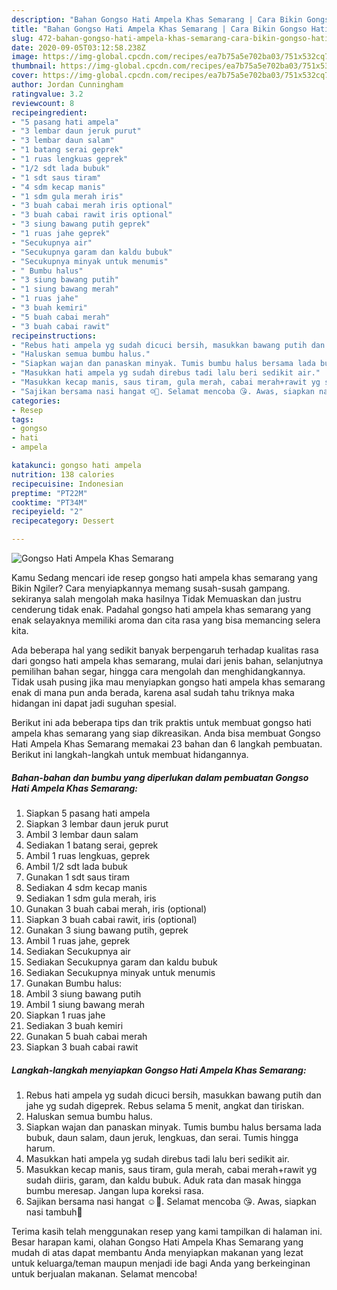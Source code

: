 ```yaml
---
description: "Bahan Gongso Hati Ampela Khas Semarang | Cara Bikin Gongso Hati Ampela Khas Semarang Yang Menggugah Selera"
title: "Bahan Gongso Hati Ampela Khas Semarang | Cara Bikin Gongso Hati Ampela Khas Semarang Yang Menggugah Selera"
slug: 472-bahan-gongso-hati-ampela-khas-semarang-cara-bikin-gongso-hati-ampela-khas-semarang-yang-menggugah-selera
date: 2020-09-05T03:12:58.238Z
image: https://img-global.cpcdn.com/recipes/ea7b75a5e702ba03/751x532cq70/gongso-hati-ampela-khas-semarang-foto-resep-utama.jpg
thumbnail: https://img-global.cpcdn.com/recipes/ea7b75a5e702ba03/751x532cq70/gongso-hati-ampela-khas-semarang-foto-resep-utama.jpg
cover: https://img-global.cpcdn.com/recipes/ea7b75a5e702ba03/751x532cq70/gongso-hati-ampela-khas-semarang-foto-resep-utama.jpg
author: Jordan Cunningham
ratingvalue: 3.2
reviewcount: 8
recipeingredient:
- "5 pasang hati ampela"
- "3 lembar daun jeruk purut"
- "3 lembar daun salam"
- "1 batang serai geprek"
- "1 ruas lengkuas geprek"
- "1/2 sdt lada bubuk"
- "1 sdt saus tiram"
- "4 sdm kecap manis"
- "1 sdm gula merah iris"
- "3 buah cabai merah iris optional"
- "3 buah cabai rawit iris optional"
- "3 siung bawang putih geprek"
- "1 ruas jahe geprek"
- "Secukupnya air"
- "Secukupnya garam dan kaldu bubuk"
- "Secukupnya minyak untuk menumis"
- " Bumbu halus"
- "3 siung bawang putih"
- "1 siung bawang merah"
- "1 ruas jahe"
- "3 buah kemiri"
- "5 buah cabai merah"
- "3 buah cabai rawit"
recipeinstructions:
- "Rebus hati ampela yg sudah dicuci bersih, masukkan bawang putih dan jahe yg sudah digeprek. Rebus selama 5 menit, angkat dan tiriskan."
- "Haluskan semua bumbu halus."
- "Siapkan wajan dan panaskan minyak. Tumis bumbu halus bersama lada bubuk, daun salam, daun jeruk, lengkuas, dan serai. Tumis hingga harum."
- "Masukkan hati ampela yg sudah direbus tadi lalu beri sedikit air."
- "Masukkan kecap manis, saus tiram, gula merah, cabai merah+rawit yg sudah diiris, garam, dan kaldu bubuk. Aduk rata dan masak hingga bumbu meresap. Jangan lupa koreksi rasa."
- "Sajikan bersama nasi hangat ☺️🤩. Selamat mencoba 😘. Awas, siapkan nasi tambuh🤣"
categories:
- Resep
tags:
- gongso
- hati
- ampela

katakunci: gongso hati ampela 
nutrition: 138 calories
recipecuisine: Indonesian
preptime: "PT22M"
cooktime: "PT34M"
recipeyield: "2"
recipecategory: Dessert

---
```



![Gongso Hati Ampela Khas Semarang](https://img-global.cpcdn.com/recipes/ea7b75a5e702ba03/751x532cq70/gongso-hati-ampela-khas-semarang-foto-resep-utama.jpg)

Kamu Sedang mencari ide resep gongso hati ampela khas semarang yang Bikin Ngiler? Cara menyiapkannya memang susah-susah gampang. sekiranya salah mengolah maka hasilnya Tidak Memuaskan dan justru cenderung tidak enak. Padahal gongso hati ampela khas semarang yang enak selayaknya memiliki aroma dan cita rasa yang bisa memancing selera kita.

Ada beberapa hal yang sedikit banyak berpengaruh terhadap kualitas rasa dari gongso hati ampela khas semarang, mulai dari jenis bahan, selanjutnya pemilihan bahan segar, hingga cara mengolah dan menghidangkannya. Tidak usah pusing jika mau menyiapkan gongso hati ampela khas semarang enak di mana pun anda berada, karena asal sudah tahu triknya maka hidangan ini dapat jadi suguhan spesial.




Berikut ini ada beberapa tips dan trik praktis untuk membuat gongso hati ampela khas semarang yang siap dikreasikan. Anda bisa membuat Gongso Hati Ampela Khas Semarang memakai 23 bahan dan 6 langkah pembuatan. Berikut ini langkah-langkah untuk membuat hidangannya.

<!--inarticleads1-->

##### Bahan-bahan dan bumbu yang diperlukan dalam pembuatan Gongso Hati Ampela Khas Semarang:

1. Siapkan 5 pasang hati ampela
1. Siapkan 3 lembar daun jeruk purut
1. Ambil 3 lembar daun salam
1. Sediakan 1 batang serai, geprek
1. Ambil 1 ruas lengkuas, geprek
1. Ambil 1/2 sdt lada bubuk
1. Gunakan 1 sdt saus tiram
1. Sediakan 4 sdm kecap manis
1. Sediakan 1 sdm gula merah, iris
1. Gunakan 3 buah cabai merah, iris (optional)
1. Siapkan 3 buah cabai rawit, iris (optional)
1. Gunakan 3 siung bawang putih, geprek
1. Ambil 1 ruas jahe, geprek
1. Sediakan Secukupnya air
1. Sediakan Secukupnya garam dan kaldu bubuk
1. Sediakan Secukupnya minyak untuk menumis
1. Gunakan  Bumbu halus:
1. Ambil 3 siung bawang putih
1. Ambil 1 siung bawang merah
1. Siapkan 1 ruas jahe
1. Sediakan 3 buah kemiri
1. Gunakan 5 buah cabai merah
1. Siapkan 3 buah cabai rawit




<!--inarticleads2-->

##### Langkah-langkah menyiapkan Gongso Hati Ampela Khas Semarang:

1. Rebus hati ampela yg sudah dicuci bersih, masukkan bawang putih dan jahe yg sudah digeprek. Rebus selama 5 menit, angkat dan tiriskan.
1. Haluskan semua bumbu halus.
1. Siapkan wajan dan panaskan minyak. Tumis bumbu halus bersama lada bubuk, daun salam, daun jeruk, lengkuas, dan serai. Tumis hingga harum.
1. Masukkan hati ampela yg sudah direbus tadi lalu beri sedikit air.
1. Masukkan kecap manis, saus tiram, gula merah, cabai merah+rawit yg sudah diiris, garam, dan kaldu bubuk. Aduk rata dan masak hingga bumbu meresap. Jangan lupa koreksi rasa.
1. Sajikan bersama nasi hangat ☺️🤩. Selamat mencoba 😘. Awas, siapkan nasi tambuh🤣




Terima kasih telah menggunakan resep yang kami tampilkan di halaman ini. Besar harapan kami, olahan Gongso Hati Ampela Khas Semarang yang mudah di atas dapat membantu Anda menyiapkan makanan yang lezat untuk keluarga/teman maupun menjadi ide bagi Anda yang berkeinginan untuk berjualan makanan. Selamat mencoba!
